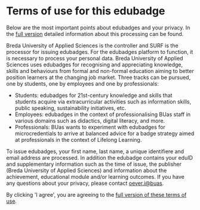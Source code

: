 # Terms of use for this edubadge

Below are the most important points about edubadges and your privacy. In the [full version](https://raw.githubusercontent.com/edubadges/privacy/master/buas/edubadges-formal-text-en.md) detailed information about this processing can be found.

Breda University of Applied Sciences is the controller and SURF is the processor for issuing edubadges. For the edubadges platform to function, it is necessary to process your personal data. Breda University of Applied Sciences uses edubadges for recognising and appreciating knowledge, skills and behaviours from formal and non-formal education aiming to better position learners at the changing job market. Three tracks can be pursued, one by students, one by employees and one by professionals:
* Students: edubadges for 21st-century knowledge and skills that students acquire via extracurricular activities such as information skills, public speaking, sustainability initiatives, etc.
* Employees: edubadges in the context of professionalising BUas staff in various domains such as didactics, digital literacy, and more.
* Professionals: BUas wants to experiment with edubadges for microcredentials to arrive at balanced advice for a badge strategy aimed at professionals in the context of Lifelong Learning.

To issue edubadges, your first name, last name, a unique identifiere and email address are processed. In addition the edubadge contains your eduID and supplementary information such as the time of issue, the publisher (Breda University of Applied Sciences) and information about the achievement, educational module and/or learning outcomes. If you have any questions about your privacy, please contact [oever.i@buas](mailto:oever.i@buas).

By clicking 'I agree', you are agreeing to the [full version of these terms of use](https://raw.githubusercontent.com/edubadges/privacy/master/buas/edubadges-formal-text-en.md).